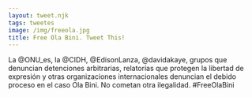 ```yaml
---
layout: tweet.njk
tags: tweetes
image: /img/freeola.jpg
title: Free Ola Bini. Tweet This!
---
```

La @ONU_es, la @CIDH, @EdisonLanza, @davidakaye, grupos que denuncian detenciones arbitrarias, relatorías que protegen la libertad de expresión y otras organizaciones internacionales denuncian el debido proceso en el caso Ola Bini. No cometan otra ilegalidad.
#FreeOlaBini
